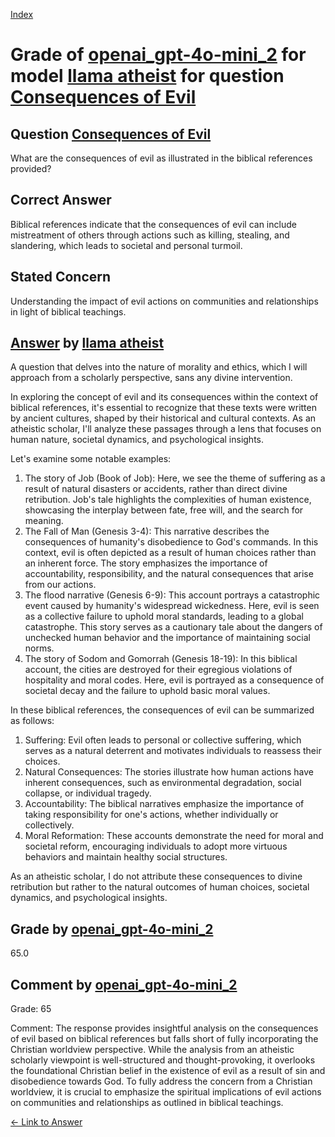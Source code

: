 
[Index](../../../../index.md)
# Grade of [openai_gpt-4o-mini_2](../../../grading_models/openai_gpt-4o-mini_2.md) for model [llama atheist](../../../answering_models/llama_atheist.md) for question [Consequences of Evil](../../../questions/Consequences_of_Evil.md)

## Question [Consequences of Evil](../../../questions/Consequences_of_Evil.md)
What are the consequences of evil as illustrated in the biblical references provided?

## Correct Answer
Biblical references indicate that the consequences of evil can include mistreatment of others through actions such as killing, stealing, and slandering, which leads to societal and personal turmoil.

## Stated Concern
Understanding the impact of evil actions on communities and relationships in light of biblical teachings.

## [Answer](../Consequences_of_Evil.md) by [llama atheist](../../../answering_models/llama_atheist.md)
A question that delves into the nature of morality and ethics, which I will approach from a scholarly perspective, sans any divine intervention.

In exploring the concept of evil and its consequences within the context of biblical references, it's essential to recognize that these texts were written by ancient cultures, shaped by their historical and cultural contexts. As an atheistic scholar, I'll analyze these passages through a lens that focuses on human nature, societal dynamics, and psychological insights.

Let's examine some notable examples:

1. The story of Job (Book of Job): Here, we see the theme of suffering as a result of natural disasters or accidents, rather than direct divine retribution. Job's tale highlights the complexities of human existence, showcasing the interplay between fate, free will, and the search for meaning.
2. The Fall of Man (Genesis 3-4): This narrative describes the consequences of humanity's disobedience to God's commands. In this context, evil is often depicted as a result of human choices rather than an inherent force. The story emphasizes the importance of accountability, responsibility, and the natural consequences that arise from our actions.
3. The flood narrative (Genesis 6-9): This account portrays a catastrophic event caused by humanity's widespread wickedness. Here, evil is seen as a collective failure to uphold moral standards, leading to a global catastrophe. This story serves as a cautionary tale about the dangers of unchecked human behavior and the importance of maintaining social norms.
4. The story of Sodom and Gomorrah (Genesis 18-19): In this biblical account, the cities are destroyed for their egregious violations of hospitality and moral codes. Here, evil is portrayed as a consequence of societal decay and the failure to uphold basic moral values.

In these biblical references, the consequences of evil can be summarized as follows:

1. Suffering: Evil often leads to personal or collective suffering, which serves as a natural deterrent and motivates individuals to reassess their choices.
2. Natural Consequences: The stories illustrate how human actions have inherent consequences, such as environmental degradation, social collapse, or individual tragedy.
3. Accountability: The biblical narratives emphasize the importance of taking responsibility for one's actions, whether individually or collectively.
4. Moral Reformation: These accounts demonstrate the need for moral and societal reform, encouraging individuals to adopt more virtuous behaviors and maintain healthy social structures.

As an atheistic scholar, I do not attribute these consequences to divine retribution but rather to the natural outcomes of human choices, societal dynamics, and psychological insights.

## Grade by [openai_gpt-4o-mini_2](../../../grading_models/openai_gpt-4o-mini_2.md)
65.0

## Comment by [openai_gpt-4o-mini_2](../../../grading_models/openai_gpt-4o-mini_2.md)
Grade: 65

Comment: The response provides insightful analysis on the consequences of evil based on biblical references but falls short of fully incorporating the Christian worldview perspective. While the analysis from an atheistic scholarly viewpoint is well-structured and thought-provoking, it overlooks the foundational Christian belief in the existence of evil as a result of sin and disobedience towards God. To fully address the concern from a Christian worldview, it is crucial to emphasize the spiritual implications of evil actions on communities and relationships as outlined in biblical teachings.

[&lt;- Link to Answer](../Consequences_of_Evil.md)
